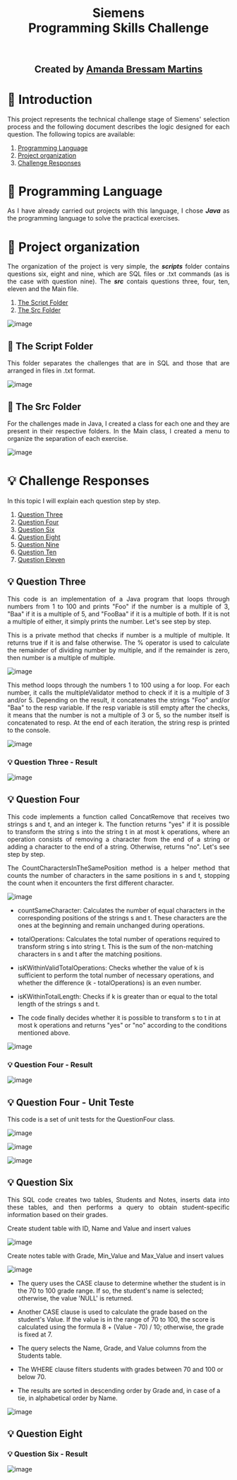 <h1 align="center">
 Siemens <br>Programming Skills Challenge<br><br>
</h1>

<h2 align="center">
 Created by <a href="https://github.com/abressam">Amanda Bressam Martins</a>
</h2>

# 🚀 Introduction

<p align="justify">
This project represents the technical challenge stage of Siemens' selection process and the following document describes the logic designed for each question. The following topics are available:
</p>

1. [Programming Language](#language)
2. [Project organization](#organize)
3. [Challenge Responses](#questions)

<div id='language' />

# 🔧 Programming Language

<p align="justify">
As I have already carried out projects with this language, I chose <strong><i>Java</i></strong> as the programming language to solve the practical exercises.
</p>

<div id='organize' />

# 📁 Project organization

<p align="justify">
The organization of the project is very simple, the <strong><i>scripts</i></strong> folder contains questions six, eight and nine, which are SQL files or .txt commands (as is the case with question nine). 
 The <strong><i>src</i></strong> contais questions three, four, ten, eleven and the Main file.
</p>

1. [The Script Folder](#script)
2. [The Src Folder](#src)

![image](https://github.com/abressam/challenge-siemens/assets/71531467/e70dcb11-3671-4ca9-8923-c3f16abb527d)

<div id='script' />

## 📁 The Script Folder

<p align="justify">
This folder separates the challenges that are in SQL and those that are arranged in files in .txt format.
</p>

![image](https://github.com/abressam/challenge-siemens/assets/71531467/8ed06b5c-76fc-4d67-81e7-fd5ef973526d)

<div id='src' />

## 📁 The Src Folder

<p align="justify">
For the challenges made in Java, I created a class for each one and they are present in their respective folders. In the Main class, I created a menu to organize the separation of each exercise.
</p>

![image](https://github.com/abressam/challenge-siemens/assets/71531467/7d29acb8-4fbb-460a-9ba6-4e45c4ceb952)

<div id='questions' />

# 💡 Challenge Responses

<p align="justify">
In this topic I will explain each question step by step.
</p>

1. [Question Three](#3)
2. [Question Four](#4)
3. [Question Six](#6)
4. [Question Eight](#8)
5. [Question Nine](#9)
6. [Question Ten](#10)
7. [Question Eleven](#11)

<div id='3' />

## 💡 Question Three

<p align="justify">
This code is an implementation of a Java program that loops through numbers from 1 to 100 and prints "Foo" if the number is a multiple of 3, "Baa" if it is a multiple of 5, and "FooBaa" if it is a multiple of both. If it is not a multiple of either, it simply prints the number. Let's see step by step.</p>

<p align="justify">
This is a private method that checks if number is a multiple of multiple. It returns true if it is and false otherwise. The % operator is used to calculate the remainder of dividing number by multiple, and if the remainder is zero, then number is a multiple of multiple.</p>

![image](https://github.com/abressam/challenge-siemens/assets/71531467/2d5ad02f-d24f-49ca-b960-737ab83ab621)

<p align="justify">
This method loops through the numbers 1 to 100 using a for loop. For each number, it calls the multipleValidator method to check if it is a multiple of 3 and/or 5. Depending on the result, it concatenates the strings "Foo" and/or "Baa" to the resp variable. If the resp variable is still empty after the checks, it means that the number is not a multiple of 3 or 5, so the number itself is concatenated to resp. At the end of each iteration, the string resp is printed to the console.</p>

![image](https://github.com/abressam/challenge-siemens/assets/71531467/50bb9049-8851-4487-bfde-3339882315a3)

### 💡 Question Three - Result

![image](https://github.com/abressam/challenge-siemens/assets/71531467/8fee8e43-0b5c-4eb8-ab60-06d1ece1b45d)

<div id='4' />

## 💡 Question Four

<p align="justify">
This code implements a function called ConcatRemove that receives two strings s and t, and an integer k. The function returns "yes" if it is possible to transform the string s into the string t in at most k operations, where an operation consists of removing a character from the end of a string or adding a character to the end of a string. Otherwise, returns "no". Let's see step by step.</p>

<p align="justify">
The CountCharactersInTheSamePosition method is a helper method that counts the number of characters in the same positions in s and t, stopping the count when it encounters the first different character.
</p>

![image](https://github.com/abressam/challenge-siemens/assets/71531467/5438bec4-606e-4d96-a8f9-f1447b3ce28c)

* countSameCharacter: Calculates the number of equal characters in the corresponding positions of the strings s and t. These characters are the ones at the beginning and remain unchanged during operations.
 
* totalOperations: Calculates the total number of operations required to transform string s into string t. This is the sum of the non-matching characters in s and t after the matching positions.
 
* isKWithinValidTotalOperations: Checks whether the value of k is sufficient to perform the total number of necessary operations, and whether the difference (k - totalOperations) is an even number.
 
* isKWithinTotalLength: Checks if k is greater than or equal to the total length of the strings s and t.
  
* The code finally decides whether it is possible to transform s to t in at most k operations and returns "yes" or "no" according to the conditions mentioned above.

![image](https://github.com/abressam/challenge-siemens/assets/71531467/7a574ca7-f196-499d-8df6-885cf0aa69ca)

### 💡 Question Four - Result

![image](https://github.com/abressam/challenge-siemens/assets/71531467/517adb19-6068-486a-a820-706feb934fd9)

## 💡 Question Four - Unit Teste

<p align="justify">
This code is a set of unit tests for the QuestionFour class.
</p>

![image](https://github.com/abressam/challenge-siemens/assets/71531467/4bc5c985-2fdb-459e-9102-6f59426ee707)

![image](https://github.com/abressam/challenge-siemens/assets/71531467/3b0e507c-2467-4d9c-9ff6-93cbd1097015)

![image](https://github.com/abressam/challenge-siemens/assets/71531467/2b2b1de1-c15f-4a20-bb95-dbf017324d66)

<div id='6' />

## 💡 Question Six

<p align="justify">
This SQL code creates two tables, Students and Notes, inserts data into these tables, and then performs a query to obtain student-specific information based on their grades.
</p>

<p align="justify">
Create student table with ID, Name and Value and insert values
</p>

![image](https://github.com/abressam/challenge-siemens/assets/71531467/797a2b37-c14e-4ebe-a6d7-da1ed8ade3a1)

<p align="justify">
Create notes table with Grade, Min_Value and Max_Value and insert values
</p>

![image](https://github.com/abressam/challenge-siemens/assets/71531467/3947651f-d26e-40a3-aa00-d07d45109629)

* The query uses the CASE clause to determine whether the student is in the 70 to 100 grade range. If so, the student's name is selected; otherwise, the value 'NULL' is returned.
  
* Another CASE clause is used to calculate the grade based on the student's Value. If the value is in the range of 70 to 100, the score is calculated using the formula 8 + (Value - 70) / 10; otherwise, the grade is fixed at 7.

* The query selects the Name, Grade, and Value columns from the Students table.

* The WHERE clause filters students with grades between 70 and 100 or below 70.

* The results are sorted in descending order by Grade and, in case of a tie, in alphabetical order by Name.

![image](https://github.com/abressam/challenge-siemens/assets/71531467/0ec763da-f47c-47b4-8aab-154cf048e39f)

<div id='8' />

## 💡 Question Eight



### 💡 Question Six - Result

![image](https://github.com/abressam/challenge-siemens/assets/71531467/5754b787-bb7f-49fe-b3f2-f85a8189ce00)


